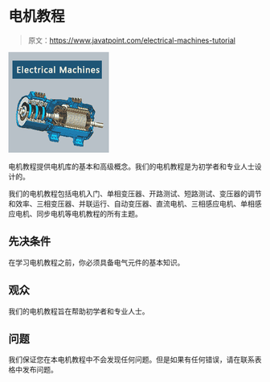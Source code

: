 # 电机教程

> 原文：<https://www.javatpoint.com/electrical-machines-tutorial>

![Electrical Machine Tutorial](img/cad135f6a83e2738a8d87025aab69a63.png)

电机教程提供电机库的基本和高级概念。我们的电机教程是为初学者和专业人士设计的。

我们的电机教程包括电机入门、单相变压器、开路测试、短路测试、变压器的调节和效率、三相变压器、并联运行、自动变压器、直流电机、三相感应电机、单相感应电机、同步电机等电机教程的所有主题。

## 先决条件

在学习电机教程之前，你必须具备电气元件的基本知识。

## 观众

我们的电机教程旨在帮助初学者和专业人士。

## 问题

我们保证您在本电机教程中不会发现任何问题。但是如果有任何错误，请在联系表格中发布问题。